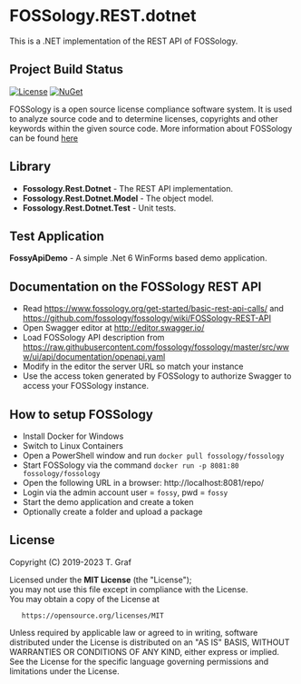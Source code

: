 # FOSSology.REST.dotnet

This is a .NET implementation of the REST API of FOSSology.

## Project Build Status
[![License](https://img.shields.io/badge/license-MIT-blue.svg)](https://opensource.org/licenses/MIT)
[![NuGet](https://img.shields.io/badge/nuget-v1.3.0-blue.svg)](https://www.nuget.org/packages/Fossology.Rest.Dotnet/)

FOSSology is a open source license compliance software system.
It is used to analyze source code and to determine licenses,
copyrights and other keywords within the given source code.
More information about FOSSology can be found [here](https://www.fossology.org/.)

## Library
* **Fossology.Rest.Dotnet** - The REST API implementation.
* **Fossology.Rest.Dotnet.Model** - The object model.
* **Fossology.Rest.Dotnet.Test** - Unit tests.

## Test Application

**FossyApiDemo** - A simple .Net 6 WinForms based demo application.

## Documentation on the FOSSology REST API

* Read  https://www.fossology.org/get-started/basic-rest-api-calls/
  and https://github.com/fossology/fossology/wiki/FOSSology-REST-API
* Open Swagger editor at http://editor.swagger.io/
* Load FOSSology API description from 
  https://raw.githubusercontent.com/fossology/fossology/master/src/www/ui/api/documentation/openapi.yaml
* Modify in the editor the server URL so match your instance
* Use the access token generated by FOSSology to authorize
  Swagger to access your FOSSology instance.

## How to setup FOSSology

* Install Docker for Windows
* Switch to Linux Containers
* Open a PowerShell window and run 
  ```docker pull fossology/fossology```
* Start FOSSology via the command
  ```docker run -p 8081:80 fossology/fossology```
* Open the following URL in a browser: 
  http://localhost:8081/repo/
* Login via the admin account
  user = ```fossy```, pwd = ```fossy```
* Start the demo application and create a token
* Optionally create a folder and upload a package 

## License

Copyright (C) 2019-2023 T. Graf

Licensed under the **MIT License** (the "License");  
you may not use this file except in compliance with the License.  
You may obtain a copy of the License at

       https://opensource.org/licenses/MIT

Unless required by applicable law or agreed to in writing, software distributed under the License is distributed on an "AS IS" BASIS, WITHOUT WARRANTIES OR CONDITIONS OF ANY KIND, either express or implied.
See the License for the specific language governing permissions and limitations under the License.
